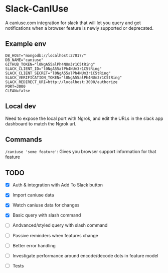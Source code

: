 # Slack-CanIUse
A caniuse.com integration for slack that will let you query and get notifications when a browser feature is newly supported or deprecated.

## Example env
```
DB_HOST="mongodb://localhost:27017/"
DB_NAME="caniuse"
GITHUB_TOKEN="l0NgA55alPh4NUm3r1C5tRing"
SLACK_CLIENT_ID="l0NgA55alPh4NUm3r1C5tRing"
SLACK_CLIENT_SECRET="l0NgA55alPh4NUm3r1C5tRing"
SLACK_VERIFICATION_TOKEN="l0NgA55alPh4NUm3r1C5tRing"
SLACK_REDIRECT_URI=http://localhost:3000/authorize
PORT=3000
CLEAN=false
```

## Local dev
Need to expose the local port with Ngrok, and edit the URLs in the slack app dashboard to match the Ngrok url.

## Commands
`/caniuse 'some feature'`: Gives you browser support information for that feature

## TODO
- [x] Auth & integration with Add To Slack button
- [x] Import caniuse data
- [x] Watch caniuse data for changes
- [x] Basic query with slash command
- [ ] Andvanced/styled query with slash command
- [ ] Passive reminders when features change
- [ ] Better error handling
- [ ] Investigate performance around encode/decode dots in feature model
- [ ] Tests

